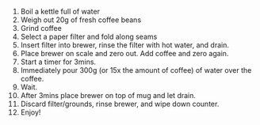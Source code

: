 1. Boil a kettle full of water
2. Weigh out 20g of fresh coffee beans
3. Grind coffee
4. Select a paper filter and fold along seams
5. Insert filter into brewer, rinse the filter with hot water, and drain.
6. Place brewer on scale and zero out. Add coffee and zero again.
7. Start a timer for 3mins.
8. Immediately pour 300g (or 15x the amount of coffee) of water over the coffee.
9. Wait.
10. After 3mins place brewer on top of mug and let drain.
11. Discard filter/grounds, rinse brewer, and wipe down counter.
12. Enjoy!
